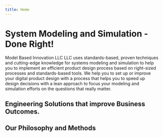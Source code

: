 ```yaml
---
title: Home
---
```


# System Modeling and Simulation - Done Right! 

Model Based Innovation LLC LLC uses standards-based, proven techniques and cutting-edge knowledge for systems modeling and simulation to help 
you to implement an efficient product design process based on right-sized processes and standards-based tools. We help you to set up or improve 
your digital product design with a process that helps you to speed up design decisions with a lean approach to focus your modeling and simulation
efforts on the questions that really matter. 

## Engineering Solutions that improve Business Outcomes. 

## Our Philosophy and Methods

